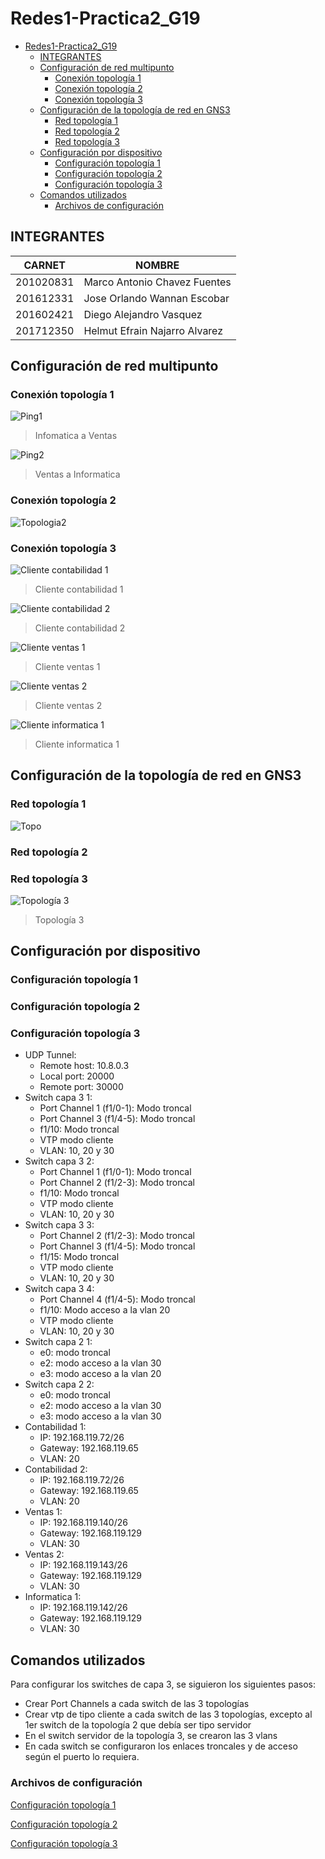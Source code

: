 # Redes1-Practica2_G19

- [Redes1-Practica2_G19](#redes1-practica2_g19)
  - [INTEGRANTES](#integrantes)
  - [Configuración de red multipunto](#configuración-de-red-multipunto)
    - [Conexión topología 1](#conexión-topología-1)
    - [Conexión topología 2](#conexión-topología-2)
    - [Conexión topología 3](#conexión-topología-3)
  - [Configuración de la topología de red en GNS3](#configuración-de-la-topología-de-red-en-gns3)
    - [Red topología 1](#red-topología-1)
    - [Red topología 2](#red-topología-2)
    - [Red topología 3](#red-topología-3)
  - [Configuración por dispositivo](#configuración-por-dispositivo)
    - [Configuración topología 1](#configuración-topología-1)
    - [Configuración topología 2](#configuración-topología-2)
    - [Configuración topología 3](#configuración-topología-3)
  - [Comandos utilizados](#comandos-utilizados)
    - [Archivos de configuración](#archivos-de-configuración)

## INTEGRANTES

|  CARNET   | NOMBRE                        |
| :-------: | ----------------------------- |
| 201020831 | Marco Antonio Chavez Fuentes  |
| 201612331 | Jose Orlando Wannan Escobar   |
| 201602421 | Diego Alejandro Vasquez       |
| 201712350 | Helmut Efrain Najarro Alvarez |

## Configuración de red multipunto

### Conexión topología 1
![Ping1](https://user-images.githubusercontent.com/39930464/113614528-df4d6800-960f-11eb-8188-de170bc514e1.PNG)
>Infomatica a Ventas

![Ping2](https://user-images.githubusercontent.com/39930464/113614590-f0967480-960f-11eb-833c-e2810d4a3221.PNG)
>Ventas a Informatica

### Conexión topología 2

![Topologia2](Res/topologia2.png)

### Conexión topología 3

![Cliente contabilidad 1](Res/ip_Conta1.png)
>Cliente contabilidad 1

![Cliente contabilidad 2](Res/ip_Conta2.png)
>Cliente contabilidad 2

![Cliente ventas 1](Res/ip_Ventas1.png)
>Cliente ventas 1

![Cliente ventas 2](Res/ip_Ventas2.png)
>Cliente ventas 2

![Cliente informatica 1](Res/ip_Informatica1.png)
>Cliente informatica 1

## Configuración de la topología de red en GNS3

### Red topología 1
![Topo](https://user-images.githubusercontent.com/39930464/113613320-4b2ed100-960e-11eb-9d2f-f5772c9cd7f5.PNG)

### Red topología 2

### Red topología 3

![Topología 3](Res/Topologia%203.png)
> Topología 3

## Configuración por dispositivo

### Configuración topología 1

### Configuración topología 2

### Configuración topología 3

- UDP Tunnel:
  - Remote host: 10.8.0.3
  - Local port: 20000
  - Remote port: 30000
- Switch capa 3 1:
  - Port Channel 1 (f1/0-1): Modo troncal
  - Port Channel 3 (f1/4-5): Modo troncal
  - f1/10: Modo troncal
  - VTP modo cliente
  - VLAN: 10, 20 y 30
- Switch capa 3 2:
  - Port Channel 1 (f1/0-1): Modo troncal
  - Port Channel 2 (f1/2-3): Modo troncal
  - f1/10: Modo troncal
  - VTP modo cliente
  - VLAN: 10, 20 y 30
- Switch capa 3 3:
  - Port Channel 2 (f1/2-3): Modo troncal
  - Port Channel 3 (f1/4-5): Modo troncal
  - f1/15: Modo troncal
  - VTP modo cliente
  - VLAN: 10, 20 y 30
- Switch capa 3 4:
  - Port Channel 4 (f1/4-5): Modo troncal
  - f1/10: Modo acceso a la vlan 20
  - VTP modo cliente
  - VLAN: 10, 20 y 30
- Switch capa 2 1:
  - e0: modo troncal
  - e2: modo acceso a la vlan 30
  - e3: modo acceso a la vlan 20
- Switch capa 2 2:
  - e0: modo troncal
  - e2: modo acceso a la vlan 30
  - e3: modo acceso a la vlan 30
- Contabilidad 1:
  - IP: 192.168.119.72/26
  - Gateway: 192.168.119.65
  - VLAN: 20
- Contabilidad 2:
  - IP: 192.168.119.72/26
  - Gateway: 192.168.119.65
  - VLAN: 20
- Ventas 1:
  - IP: 192.168.119.140/26
  - Gateway: 192.168.119.129
  - VLAN: 30
- Ventas 2:
  - IP: 192.168.119.143/26
  - Gateway: 192.168.119.129
  - VLAN: 30
- Informatica 1:
  - IP: 192.168.119.142/26
  - Gateway: 192.168.119.129
  - VLAN: 30

## Comandos utilizados

Para configurar los switches de capa 3, se siguieron los siguientes pasos:

- Crear Port Channels a cada switch de las 3 topologías
- Crear vtp de tipo cliente a cada switch de las 3 topologías, excepto al 1er switch de la topología 2 que debía ser tipo servidor
- En el switch servidor de la topología 3, se crearon las 3 vlans
- En cada switch se configuraron los enlaces troncales y de acceso según el puerto lo requiera.

### Archivos de configuración

[Configuración topología 1](Topo1_conf.md)

[Configuración topología 2](Topo2_conf.md)

[Configuración topología 3](Topo3_conf.md)
